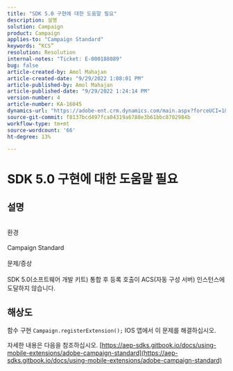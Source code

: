 ```yaml
---
title: "SDK 5.0 구현에 대한 도움말 필요"
description: 설명
solution: Campaign
product: Campaign
applies-to: "Campaign Standard"
keywords: “KCS”
resolution: Resolution
internal-notes: "Ticket: E-000188089"
bug: false
article-created-by: Amol Mahajan
article-created-date: "9/29/2022 1:08:01 PM"
article-published-by: Amol Mahajan
article-published-date: "9/29/2022 1:24:14 PM"
version-number: 4
article-number: KA-16045
dynamics-url: "https://adobe-ent.crm.dynamics.com/main.aspx?forceUCI=1&pagetype=entityrecord&etn=knowledgearticle&id=2c1e96bb-f73f-ed11-9db1-0022480867bd"
source-git-commit: f8137bcd497fca04319a6788e3b61bbc8702984b
workflow-type: tm+mt
source-wordcount: '66'
ht-degree: 13%

---
```


# SDK 5.0 구현에 대한 도움말 필요

## 설명

<br>환경<br><br>
Campaign Standard
<br><br>문제/증상<br><br>
SDK 5.0(소프트웨어 개발 키트) 통합 후 등록 호출이 ACS(자동 구성 서버) 인스턴스에 도달하지 않습니다.


## 해상도


함수 구현 `Campaign.registerExtension();` IOS 앱에서 이 문제를 해결하십시오.

자세한 내용은 다음을 참조하십시오. [https://aep-sdks.gitbook.io/docs/using-mobile-extensions/adobe-campaign-standard](https://aep-sdks.gitbook.io/docs/using-mobile-extensions/adobe-campaign-standard)
